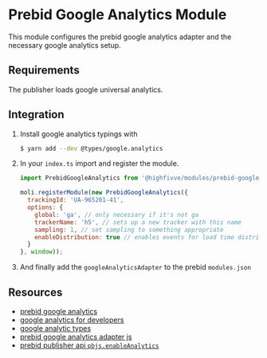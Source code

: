# Prebid Google Analytics Module

This module configures the prebid google analytics adapter and the necessary google analytics setup.

## Requirements

The publisher loads google universal analytics.

## Integration

1. Install google analytics typings with 
   ```bash
   $ yarn add --dev @types/google.analytics
   ```
2. In your `index.ts` import and register the module.
   ```javascript
   import PrebidGoogleAnalytics from '@highfivve/modules/prebid-google-analytics';
   
   moli.registerModule(new PrebidGoogleAnalytics({
     trackingId: 'UA-965201-41',
     options: {
       global: 'ga', // only necessary if it's not ga
       trackerName: 'h5', // sets up a new tracker with this name
       sampling: 1, // set sampling to something appropriate
       enableDistribution: true // enables events for load time distribution
     }
   }, window));
   ```
3. And finally add the `googleAnalyticsAdapter` to the prebid `modules.json`


## Resources

- [prebid google analytics](http://prebid.org/overview/ga-analytics.html)
- [google analytics for developers](https://developers.google.com/analytics/devguides/collection/analyticsjs/)
- [google analytic types](https://www.npmjs.com/package/@types/google.analytics)
- [prebid google analytics adapter js](https://github.com/prebid/Prebid.js/blob/2.33.0/modules/googleAnalyticsAdapter.js)
- [prebid publisher api `pbjs.enableAnalytics`](http://prebid.org/dev-docs/publisher-api-reference.html#module_pbjs.enableAnalytics)